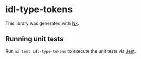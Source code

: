 # idl-type-tokens

This library was generated with [Nx](https://nx.dev).

## Running unit tests

Run `nx test idl-type-tokens` to execute the unit tests via [Jest](https://jestjs.io).
